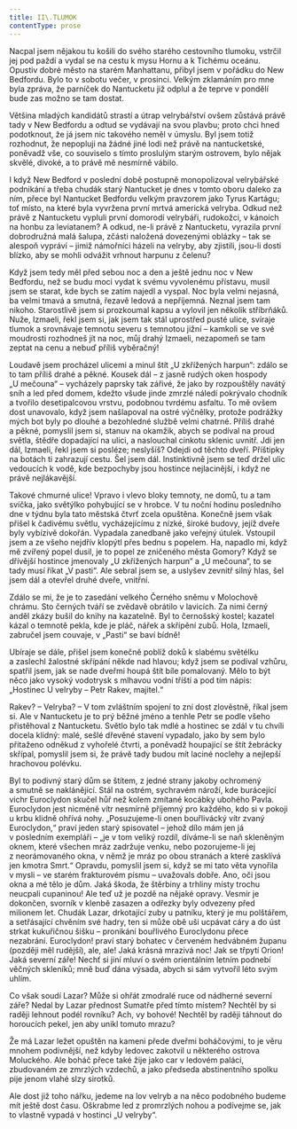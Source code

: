 ```yaml
---
title: II\.TLUMOK
contentType: prose
---
```


  

Nacpal jsem nějakou tu košili do svého starého cestovního tlumoku, vstrčil jej pod paždí a vydal se na cestu k mysu Hornu a k Tichému oceánu. Opustiv dobré město na starém Manhattanu, přibyl jsem v pořádku do New Bedfordu. Bylo to v sobotu večer, v prosinci. Velkým zklamáním pro mne byla zpráva, že parníček do Nantucketu již odplul a že teprve v pondělí bude zas možno se tam dostat.

Většina mladých kandidátů strastí a útrap velrybářství ovšem zůstává právě tady v New Bedfordu a odtud se vydávají na svou plavbu; proto chci hned podotknout, že já jsem nic takového neměl v úmyslu. Byl jsem totiž rozhodnut, že nepopluji na žádné jiné lodi než právě na nantucketské, poněvadž vše, co souviselo s tímto proslulým starým ostrovem, bylo nějak skvělé, divoké, a to právě mě nesmírně vábilo.

I když New Bedford v poslední době postupně monopolizoval velrybářské podnikání a třeba chudák starý Nantucket je dnes v tomto oboru daleko za ním, přece byl Nantucket Bedfordu velkým pravzorem jako Tyrus Kartágu; toť místo, na které byla vyvržena první mrtvá americká velryba. Odkud než právě z Nantucketu vypluli první domorodí velrybáři, rudokožci, v kánoích na honbu za leviatanem? A odkud, ne-li právě z Nantucketu, vyrazila první dobrodružná malá šalupa, zčásti naložená dovezenými oblázky – tak se alespoň vypráví – jimiž námořníci házeli na velryby, aby zjistili, jsou-li dosti blízko, aby se mohli odvážit vrhnout harpunu z čelenu?

Když jsem tedy měl před sebou noc a den a ještě jednu noc v New Bedfordu, než se budu moci vydat k svému vyvolenému přístavu, musil jsem se starat, kde bych se zatím najedl a vyspal. Noc byla velmi nejasná, ba velmi tmavá a smutná, řezavě ledová a nepříjemná. Neznal jsem tam nikoho. Starostlivě jsem si prozkoumal kapsu a vylovil jen několik stříbrňáků. Nuže, Izmaeli, řekl jsem si, jak jsem tak stál uprostřed pusté ulice, svíraje tlumok a srovnávaje temnotu severu s temnotou jižní – kamkoli se ve své moudrosti rozhodneš jít na noc, můj drahý Izmaeli, nezapomeň se tam zeptat na cenu a nebuď příliš vyběračný!

Loudavě jsem procházel ulicemi a minul štít „U zkřížených harpun“: zdálo se to tam příliš drahé a pěkné. Kousek dál – z jasně rudých oken hospody „U mečouna“ – vycházely paprsky tak zářivé, že jako by rozpouštěly navátý sníh a led před domem, kdežto všude jinde zmrzlé náledí pokrývalo chodník a tvořilo desetipalcovou vrstvu, podobnou tvrdému asfaltu. To mě ovšem dost unavovalo, když jsem našlapoval na ostré výčnělky, protože podrážky mých bot byly po dlouhé a bezohledné službě velmi chatrné. Příliš drahé a pěkné, pomyslil jsem si, stanuv na okamžik, abych se podíval na proud světla, štědře dopadající na ulici, a naslouchal cinkotu sklenic uvnitř. Jdi jen dál, Izmaeli, řekl jsem si posléze; neslyšíš? Odejdi od těchto dveří. Příštipky na botách ti zahrazují cestu. Šel jsem dál. Instinktivně jsem se teď držel ulic vedoucích k vodě, kde bezpochyby jsou hostince nejlacinější, i když ne právě nejlákavější.

Takové chmurné ulice! Vpravo i vlevo bloky temnoty, ne domů, tu a tam svíčka, jako světýlko pohybující se v hrobce. V tu noční hodinu posledního dne v týdnu byla tato městská čtvrť zcela opuštěna. Konečně jsem však přišel k čadivému světlu, vycházejícímu z nízké, široké budovy, jejíž dveře byly vybízivě dokořán. Vypadala zanedbaně jako veřejný útulek. Vstoupil jsem a ze všeho nejdřív klopýtl přes bednu s popelem. Ha, napadlo mi, když mě zvířený popel dusil, je to popel ze zničeného města Gomory? Když se dřívější hostince jmenovaly „U zkřížených harpun“ a „U mečouna“, to se tady musí říkat „V pasti“. Ale sebral jsem se, a uslyšev zevnitř silný hlas, šel jsem dál a otevřel druhé dveře, vnitřní.

Zdálo se mi, že je to zasedání velkého Černého sněmu v Molochově chrámu. Sto černých tváří se zvědavě obrátilo v lavicích. Za nimi černý anděl zkázy bušil do knihy na kazatelně. Byl to černošský kostel; kazatel kázal o temnotě pekla, kde je pláč, nářek a skřípění zubů. Hola, Izmaeli, zabručel jsem couvaje, v „Pasti“ se baví bídně!

Ubíraje se dále, přišel jsem konečně poblíž doků k slabému světélku a zaslechl žalostné skřípání někde nad hlavou; když jsem se podíval vzhůru, spatřil jsem, jak se nade dveřmi houpá štít bíle pomalovaný. Mělo to být něco jako vysoký vodotrysk s mlhavou vodní tříští a pod tím nápis: „Hostinec U velryby – Petr Rakev, majitel.“

Rakev? – Velryba? – V tom zvláštním spojení to zní dost zlověstně, říkal jsem si. Ale v Nantucketu je to prý běžné jméno a tenhle Petr se podle všeho přistěhoval z Nantucketu. Světlo bylo tak mdlé a hostinec se zdál v tu chvíli docela klidný: malé, sešlé dřevěné stavení vypadalo, jako by sem bylo přitaženo odněkud z vyhořelé čtvrti, a poněvadž houpající se štít žebrácky skřípal, pomyslil jsem si, že právě tady budou mít laciné noclehy a nejlepší hrachovou polévku.

Byl to podivný starý dům se štítem, z jedné strany jakoby ochromený a smutně se naklánějící. Stál na ostrém, sychravém nároží, kde burácející vichr Euroclydon skučel hůř než kolem zmítané kocábky ubohého Pavla. Euroclydon jest nicméně vítr nesmírně příjemný pro každého, kdo si v pokoji u krbu klidně ohřívá nohy. „Posuzujeme-li onen bouřlivácký vítr zvaný Euroclydon,“ praví jeden starý spisovatel – jehož dílo mám jen já v posledním exempláři – „je v tom veliký rozdíl, díváme-li se naň skleněným oknem, které všechen mráz zadržuje venku, nebo pozorujeme-li jej z neorámovaného okna, v němž je mráz po obou stranách a které zasklívá jen kmotra Smrt.“ Opravdu, pomyslil jsem si, když se mi tato věta vynořila v mysli – ve starém frakturovém písmu – uvažovals dobře. Ano, oči jsou okna a mé tělo je dům. Jaká škoda, že štěrbiny a trhliny místy trochu neucpali cupaninou! Ale teď už je pozdě na nějaké opravy. Vesmír je dokončen, svorník v klenbě zasazen a odřezky byly odvezeny před milionem let. Chudák Lazar, drkotající zuby u patníku, který je mu polštářem, a setřásající chvěním své hadry, ten si může obě uši ucpávat cáry a do úst strkat kukuřičnou šišku – pronikání bouřlivého Euroclydonu přece nezabrání. Euroclydon! praví starý bohatec v červeném hedvábném županu (později měl rudější), ale, ale! Jaká krásná mrazivá noc! Jak se třpytí Orion! Jaká severní záře! Nechť si jiní mluví o svém orientálním letním podnebí věčných skleníků; mně buď dána výsada, abych si sám vytvořil léto svým uhlím.

Co však soudí Lazar? Může si ohřát zmodralé ruce od nádherné severní záře? Nedal by Lazar přednost Sumatře před tímto místem? Nechtěl by si raději lehnout podél rovníku? Ach, vy bohové! Nechtěl by raději táhnout do horoucích pekel, jen aby unikl tomuto mrazu?

Že má Lazar ležet opuštěn na kameni přede dveřmi boháčovými, to je věru mnohem podivnější, než kdyby ledovec zakotvil u některého ostrova Moluckého. Ale boháč přece také žije jako car v ledovém paláci, zbudovaném ze zmrzlých vzdechů, a jako předseda abstinentního spolku pije jenom vlahé slzy sirotků.

Ale dost již toho nářku, jedeme na lov velryb a na něco podobného budeme mít ještě dost času. Oškrabme led z promrzlých nohou a podívejme se, jak to vlastně vypadá v hostinci „U velryby“.
